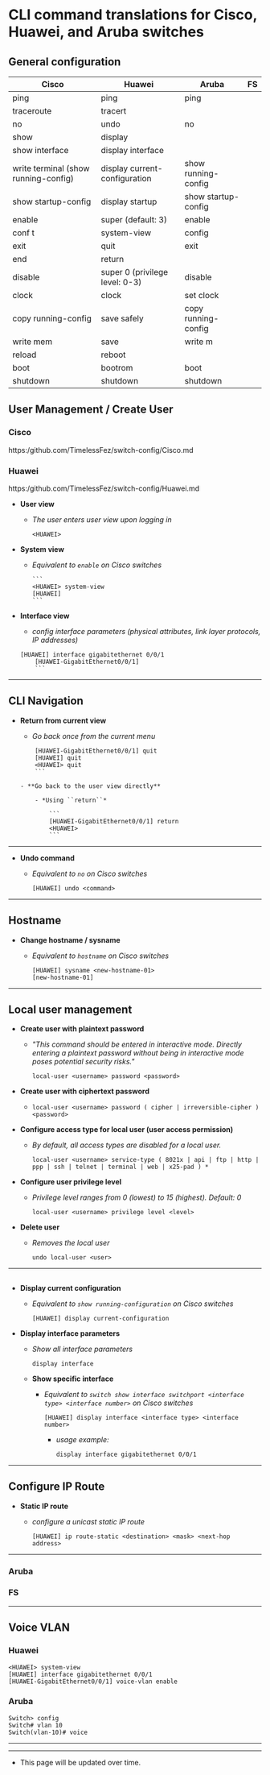 # CLI command translations for Cisco, Huawei, and Aruba switches

## General configuration
| Cisco                | Huawei                         | Aruba               | FS |
|----------------------|--------------------------------|---------------------|----|
| ping                 | ping                           | ping                |    |
| traceroute           | tracert                        |                     |    |
| no <command>         | undo <command>                 | no <command>        |    |
| show                 | display                        |                     |    |
| show interface       | display interface              |                     |    |
| write terminal (show running-config)  | display current-configuration  | show running-config |    |
| show startup-config  | display startup                | show startup-config |    |
| enable               | super (default: 3)             | enable              |    |
| conf t               | system-view                    | config              |    |
| exit                 | quit                           | exit                |    |
| end                  | return                         |                     |    |
| disable              | super 0 (privilege level: 0-3) | disable             |    |
| clock                | clock                          | set clock           |    |
| copy running-config  | save safely                    | copy running-config |    |
| write mem            | save                           | write m             |    |
| reload               | reboot                         |   |    |
| boot                 | bootrom                        | boot      |    |
| shutdown             | shutdown                       | shutdown  |    |

## User Management / Create User

### Cisco

https:/github.com/TimelessFez/switch-config/Cisco.md

### Huawei

https:/github.com/TimelessFez/switch-config/Huawei.md

- **User view**

	- *The user enters user view upon logging in*
 
		```<HUAWEI>```
		
- **System view**

  - *Equivalent to ``enable`` on Cisco switches*
   
		```
		<HUAWEI> system-view
		[HUAWEI]
		```
		
- **Interface view**

	- *config interface parameters (physical attributes, link layer protocols, IP addresses)*

    ```
    [HUAWEI] interface gigabitethernet 0/0/1
		[HUAWEI-GigabitEthernet0/0/1]
		```

---

## CLI Navigation

- **Return from current view**

	- *Go back once from the current menu*

    ```
		[HUAWEI-GigabitEthernet0/0/1] quit
		[HUAWEI] quit
		<HUAWEI> quit
		```
		
	- **Go back to the user view directly**
 
		- *Using ``return``*

			```
			[HUAWEI-GigabitEthernet0/0/1] return
			<HUAWEI>
			```

---
 
- **Undo command**

	- *Equivalent to ``no`` on Cisco switches*
 
		```
		[HUAWEI] undo <command>
		```

---

## Hostname
- **Change hostname / sysname**

	- *Equivalent to ``hostname`` on Cisco switches*

		```
		[HUAWEI] sysname <new-hostname-01>
		[new-hostname-01]
		```
---

## Local user management

- **Create user with plaintext password**

  - *"This command should be entered in interactive mode. Directly entering a plaintext password without being in interactive mode poses potential security risks."*

    ```local-user <username> password <password>```

- **Create user with ciphertext password**

  - ```local-user <username> password ( cipher | irreversible-cipher ) <password>```

- **Configure access type for local user (user access permission)**

  - *By default, all access types are disabled for a local user.*

    ```local-user <username> service-type ( 8021x | api | ftp | http | ppp | ssh | telnet | terminal | web | x25-pad ) *```

- **Configure user privilege level**

  - *Privilege level ranges from 0 (lowest) to 15 (highest). Default: 0*
 
    ```local-user <username> privilege level <level>```

- **Delete user**

  - *Removes the local user*
 
    ```undo local-user <user>```

---

## 

- **Display current configuration**

	- *Equivalent to ``show running-configuration`` on Cisco switches*
 
		```
		[HUAWEI] display current-configuration
		```

- **Display interface parameters**

	- *Show all interface parameters*
 
		```
		display interface
		```

	- **Show specific interface**
 
		- *Equivalent to ``switch show interface switchport <interface type> <interface number>`` on Cisco switches*
  
			```
			[HUAWEI] display interface <interface type> <interface number>
			```
			
			- *usage example:*
  
				```display interface gigabitethernet 0/0/1```

---

## Configure IP Route
- **Static IP route**
	- *configure a unicast static IP route*

		```
		[HUAWEI] ip route-static <destination> <mask> <next-hop address>
		```

---


### Aruba



### FS


---

## Voice VLAN

### Huawei
```
<HUAWEI> system-view
[HUAWEI] interface gigabitethernet 0/0/1
[HUAWEI-GigabitEthernet0/0/1] voice-vlan enable
```

### Aruba
```
Switch> config
Switch# vlan 10
Switch(vlan-10)# voice
```

---

---

* This page will be updated over time.
